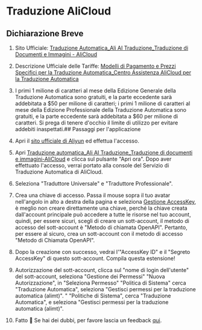 # Traduzione AliCloud

## Dichiarazione Breve

1. Sito Ufficiale: [Traduzione Automatica_Ali AI Traduzione_Traduzione di Documenti e Immagini - AliCloud](https://www.aliyun.com/product/ai/alimt)
2. Descrizione Ufficiale delle Tariffe: [Modelli di Pagamento e Prezzi Specifici per la Traduzione Automatica_Centro Assistenza AliCloud per la Traduzione Automatica](https://help.aliyun.com/document_detail/197134.html)
3. I primi 1 milione di caratteri al mese della Edizione Generale della Traduzione Automatica sono gratuiti, e la parte eccedente sarà addebitata a $50 per milione di caratteri; i primi 1 milione di caratteri al mese della Edizione Professionale della Traduzione Automatica sono gratuiti, e la parte eccedente sarà addebitata a $60 per milione di caratteri. Si prega di tenere d'occhio il limite di utilizzo per evitare addebiti inaspettati.## Passaggi per l'applicazione

1. Apri il [sito ufficiale di Aliyun](https://www.aliyun.com/) ed effettua l'accesso.
2. Apri [Traduzione automatica_Ali AI Traduzione_Traduzione di documenti e immagini-AliCloud](https://www.aliyun.com/product/ai/alimt) e clicca sul pulsante "Apri ora". Dopo aver effettuato l'accesso, verrai portato alla console del Servizio di Traduzione Automatica di AliCloud.
3. Seleziona "Traduttore Universale" e "Traduttore Professionale".
4. Crea una chiave di accesso. Passa il mouse sopra il tuo avatar nell'angolo in alto a destra della pagina e seleziona [Gestione AccessKey](https://ram.console.aliyun.com/manage/ak), è meglio non creare direttamente una chiave, perché la chiave creata dall'account principale può accedere a tutte le risorse nel tuo account, quindi, per essere sicuri, scegli di creare un sott-account, il metodo di accesso del sott-account è "Metodo di chiamata OpenAPI". Pertanto, per essere al sicuro, crea un sott-account con il metodo di accesso "Metodo di Chiamata OpenAPI".
5. Dopo la creazione con successo, vedrai l'"AccessKey ID" e il "Segreto AccessKey" di questo sott-account. Compila questa estensione!
6. Autorizzazione del sott-account, clicca sul "nome di login dell'utente" del sott-account, seleziona "Gestione dei Permessi" "Nuova Autorizzazione", in "Seleziona Permesso" "Politica di Sistema" cerca "Traduzione Automatica", seleziona "Gestisci permessi per la traduzione automatica (alimt)". " "Politiche di Sistema", cerca "Traduzione Automatica", e seleziona "Gestisci permessi per la traduzione automatica (alimt)".
7. Fatto 🎉 Se hai dei dubbi, per favore lascia un feedback [qui](https://github.com/immersive-translate/immersive-translate/issues/137).